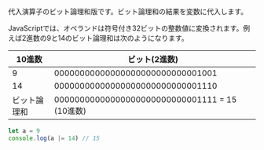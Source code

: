 <!--
label: |=
description: ビット論理和代入演算子
link: https://developer.mozilla.org/ja/docs/Web/JavaScript/Reference/Operators/Bitwise_OR_assignment
-->

代入演算子のビット論理和版です。ビット論理和の結果を変数に代入します。

JavaScriptでは、オペランドは符号付き32ビットの整数値に変換されます。例えば2進数の9と14のビット論理和は次のようになります。

| 10進数      | ビット(2進数)                                  |
|------------|-----------------------------------------------|
| 9          | 00000000000000000000000000001001              |
| 14         | 00000000000000000000000000001110              |
| ビット論理和 | 00000000000000000000000000001111 = 15 (10進数) |

```typescript
let a = 9
console.log(a |= 14) // 15
```
